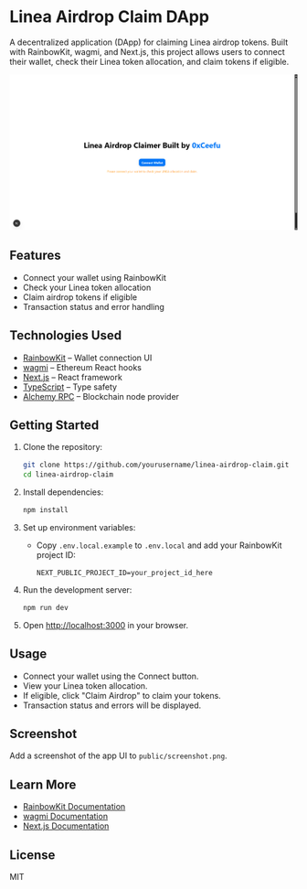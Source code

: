 # Linea Airdrop Claim DApp

A decentralized application (DApp) for claiming Linea airdrop tokens. Built with RainbowKit, wagmi, and Next.js, this project allows users to connect their wallet, check their Linea token allocation, and claim tokens if eligible.

![Screenshot](./screenshot.png)

## Features
- Connect your wallet using RainbowKit
- Check your Linea token allocation
- Claim airdrop tokens if eligible
- Transaction status and error handling

## Technologies Used
- [RainbowKit](https://rainbowkit.com) – Wallet connection UI
- [wagmi](https://wagmi.sh) – Ethereum React hooks
- [Next.js](https://nextjs.org/) – React framework
- [TypeScript](https://www.typescriptlang.org/) – Type safety
- [Alchemy RPC](https://www.alchemy.com/) – Blockchain node provider

## Getting Started

1. Clone the repository:
   ```bash
   git clone https://github.com/yourusername/linea-airdrop-claim.git
   cd linea-airdrop-claim
   ```

2. Install dependencies:
   ```bash
   npm install
   ```

3. Set up environment variables:
   - Copy `.env.local.example` to `.env.local` and add your RainbowKit project ID:
     ```env
     NEXT_PUBLIC_PROJECT_ID=your_project_id_here
     ```

4. Run the development server:
   ```bash
   npm run dev
   ```

5. Open [http://localhost:3000](http://localhost:3000) in your browser.

## Usage
- Connect your wallet using the Connect button.
- View your Linea token allocation.
- If eligible, click "Claim Airdrop" to claim your tokens.
- Transaction status and errors will be displayed.

## Screenshot
Add a screenshot of the app UI to `public/screenshot.png`.

## Learn More
- [RainbowKit Documentation](https://rainbowkit.com)
- [wagmi Documentation](https://wagmi.sh)
- [Next.js Documentation](https://nextjs.org/docs)

## License
MIT

